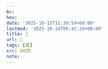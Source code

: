```yaml
---
bc:
hex:
date: '2025-10-13T11:30:54+08:00'
lastmod: '2025-10-14T06:42:24+08:00'
title: 󰧡
url: 󰧡
tags: [箕]
src: GHZR
note:
---
```

